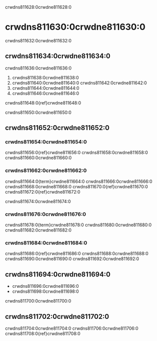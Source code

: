 crwdns811628:0crwdne811628:0
# crwdns811630:0crwdne811630:0

crwdns811632:0crwdne811632:0
## crwdns811634:0crwdne811634:0
crwdns811636:0crwdne811636:0

1. crwdns811638:0crwdne811638:0
2. crwdns811640:0crwdne811640:0 crwdns811642:0crwdne811642:0
3. crwdns811644:0crwdne811644:0
4. crwdns811646:0crwdne811646:0

crwdns811648:0{ref}crwdne811648:0

crwdns811650:0crwdne811650:0
## crwdns811652:0crwdne811652:0

### crwdns811654:0crwdne811654:0

crwdns811656:0{ref}crwdne811656:0 <rr-open-data>crwdns811658:0crwdne811658:0 crwdns811660:0crwdne811660:0

### crwdns811662:0crwdne811662:0

crwdns811664:0{term}crwdne811664:0 crwdns811666:0crwdne811666:0 crwdns811668:0crwdne811668:0 crwdns811670:0{ref}crwdne811670:0 crwdns811672:0{ref}crwdne811672:0

crwdns811674:0crwdne811674:0

### crwdns811676:0crwdne811676:0

crwdns811678:0{term}crwdne811678:0 crwdns811680:0crwdne811680:0 crwdns811682:0crwdne811682:0

### crwdns811684:0crwdne811684:0

crwdns811686:0{ref}crwdne811686:0 crwdns811688:0crwdne811688:0 crwdns811690:0crwdne811690:0 crwdns811692:0crwdne811692:0

## crwdns811694:0crwdne811694:0
* crwdns811696:0crwdne811696:0
* crwdns811698:0crwdne811698:0

crwdns811700:0crwdne811700:0
## crwdns811702:0crwdne811702:0
crwdns811704:0crwdne811704:0 crwdns811706:0crwdne811706:0 crwdns811708:0{ref}crwdne811708:0
